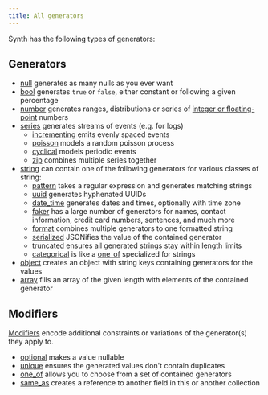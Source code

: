 ```yaml
---
title: All generators
---
```


Synth has the following types of generators:

## Generators

* [null](null) generates as many nulls as you ever want
* [bool](bool) generates `true` or `false`, either constant or
following a given percentage
* [number](number) generates ranges, distributions or series of
[integer or floating-point](number#subtype) numbers
* [series](series) generates streams of events (e.g. for logs)
  * [incrementing](series#incrementing) emits evenly spaced events
  * [poisson](series#poisson) models a random poisson process
  * [cyclical](series#cyclical) models periodic events
  * [zip](series#zip) combines multiple series together
* [string](string) can contain one of the following generators for
various classes of string:
  * [pattern](string#pattern) takes a regular expression and
  generates matching strings
  * [uuid](string#uuid) generates hyphenated UUIDs
  * [date_time](string#date_time) generates dates and times,
  optionally with time zone
  * [faker](string#faker) has a large number of generators for names,
  contact information, credit card numbers, sentences, and much more
  * [format](string#format) combines multiple generators to one
  formatted string
  * [serialized](string#serialized) JSONifies the value of the
  contained generator
  * [truncated](string#truncated) ensures all generated strings stay
  within length limits
  * [categorical](string#categorical) is like a
  [one_of](one-of) specialized for strings
* [object](object) creates an object with string keys containing
generators for the values
* [array](array) fills an array of the given length with elements of
the contained generator

## Modifiers

[Modifiers](modifiers) encode additional constraints or variations of the generator(s) they apply to.

* [optional](modifiers#optional) makes a value nullable
* [unique](modifiers#unique) ensures the generated values don't contain
  duplicates
* [one_of](one-of) allows you to choose from a set of contained
  generators
* [same_as](same-as) creates a reference to another field in this or
  another collection